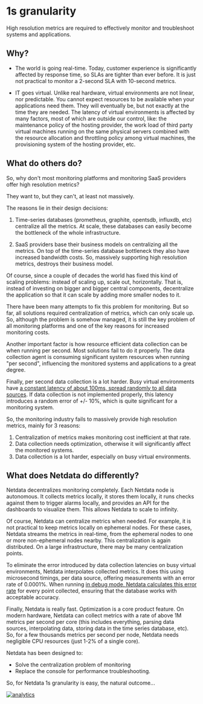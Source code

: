 # 1s granularity

High resolution metrics are required to effectively monitor and troubleshoot systems and applications.

## Why?

- The world is going real-time. Today, customer experience is significantly affected by response time, so SLAs are tighter than ever before. It is just not practical to monitor a 2-second SLA with 10-second metrics.

- IT goes virtual. Unlike real hardware, virtual environments are not linear, nor predictable. You cannot expect resources to be available when your applications need them. They will eventually be, but not exactly at the time they are needed. The latency of virtual environments is affected by many factors, most of which are outside our control, like: the maintenance policy of the hosting provider, the work load of third party virtual machines running on the same physical servers combined with the resource allocation and throttling policy among virtual machines, the provisioning system of the hosting provider, etc.

## What do others do?

So, why don't most monitoring platforms and monitoring SaaS providers offer high resolution metrics?

They want to, but they can't, at least not massively.

The reasons lie in their design decisions:

1. Time-series databases (prometheus, graphite, opentsdb, influxdb, etc) centralize all the metrics. At scale, these databases can easily become the bottleneck of the whole infrastructure.

2. SaaS providers base their business models on centralizing all the metrics. On top of the time-series database bottleneck they also have increased bandwidth costs. So, massively supporting high resolution metrics, destroys their business model.

Of course, since a couple of decades the world has fixed this kind of scaling problems: instead of scaling up, scale out, horizontally. That is, instead of investing on bigger and bigger central components, decentralize the application so that it can scale by adding more smaller nodes to it.

There have been many attempts to fix this problem for monitoring. But so far, all solutions required centralization of metrics, which can only scale up. So, although the problem is somehow managed, it is still the key problem of all monitoring platforms and one of the key reasons for increased monitoring costs.

Another important factor is how resource efficient data collection can be when running per second. Most solutions fail to do it properly. The data collection agent is consuming significant system resources when running "per second", influencing the monitored systems and applications to a great degree.

Finally, per second data collection is a lot harder. Busy virtual environments have [a constant latency of about 100ms, spread randomly to all data sources](https://docs.google.com/presentation/d/18C8bCTbtgKDWqPa57GXIjB2PbjjpjsUNkLtZEz6YK8s/edit#slide=id.g422e696d87_0_57). If data collection is not implemented properly, this latency introduces a random error of +/- 10%, which is quite significant for a monitoring system.

So, the monitoring industry fails to massively provide high resolution metrics, mainly for 3 reasons:

1. Centralization of metrics makes monitoring cost inefficient at that rate.
2. Data collection needs optimization, otherwise it will significantly affect the monitored systems.
3. Data collection is a lot harder, especially on busy virtual environments.

## What does Netdata do differently?

Netdata decentralizes monitoring completely. Each Netdata node is autonomous. It collects metrics locally, it stores them locally, it runs checks against them to trigger alarms locally, and provides an API for the dashboards to visualize them. This allows Netdata to scale to infinity.

Of course, Netdata can centralize metrics when needed. For example, it is not practical to keep metrics locally on ephemeral nodes. For these cases, Netdata streams the metrics in real-time, from the ephemeral nodes to one or more non-ephemeral nodes nearby. This centralization is again distributed. On a large infrastructure, there may be many centralization points.

To eliminate the error introduced by data collection latencies on busy virtual environments, Netdata interpolates collected metrics. It does this using microsecond timings, per data source, offering measurements with an error rate of 0.0001%. When running [in debug mode, Netdata calculates this error rate](https://github.com/netdata/netdata/blob/36199f449852f8077ea915a3a14a33fa2aff6d85/database/rrdset.c#L1070-L1099) for every point collected, ensuring that the database works with acceptable accuracy.

Finally, Netdata is really fast. Optimization is a core product feature. On modern hardware, Netdata can collect metrics with a rate of above 1M metrics per second per core (this includes everything, parsing data sources, interpolating data, storing data in the time series database, etc). So, for a few thousands metrics per second per node, Netdata needs negligible CPU resources (just 1-2% of a single core). 

Netdata has been designed to:
- Solve the centralization problem of monitoring
- Replace the console for performance troubleshooting.

So, for Netdata 1s granularity is easy, the natural outcome...

[![analytics](https://www.google-analytics.com/collect?v=1&aip=1&t=pageview&_s=1&ds=github&dr=https%3A%2F%2Fgithub.com%2Fnetdata%2Fnetdata&dl=https%3A%2F%2Fmy-netdata.io%2Fgithub%2Fdocs%2Fwhy-netdata%2F1s-granularity&_u=MAC~&cid=5792dfd7-8dc4-476b-af31-da2fdb9f93d2&tid=UA-64295674-3)]()
